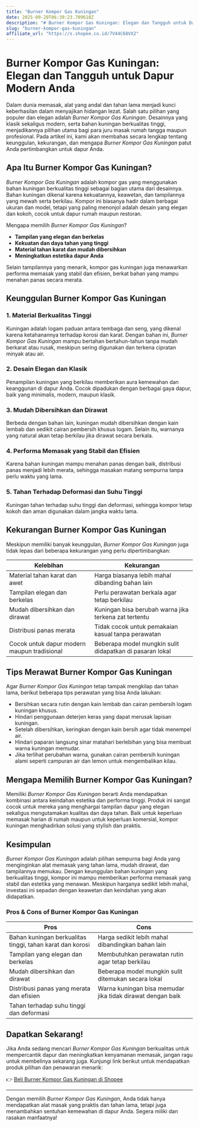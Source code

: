 ```yaml
---
title: "Burner Kompor Gas Kuningan"
date: 2025-09-20T06:39:23.709618Z
description: "# Burner Kompor Gas Kuningan: Elegan dan Tangguh untuk Dapur Modern Anda..."
slug: "burner-kompor-gas-kuningan"
affiliate_url: "https://s.shopee.co.id/7V44C68VX2"
---
```

# Burner Kompor Gas Kuningan: Elegan dan Tangguh untuk Dapur Modern Anda

Dalam dunia memasak, alat yang andal dan tahan lama menjadi kunci keberhasilan dalam menyajikan hidangan lezat. Salah satu pilihan yang populer dan elegan adalah *Burner Kompor Gas Kuningan*. Desainnya yang klasik sekaligus modern, serta bahan kuningan berkualitas tinggi, menjadikannya pilihan utama bagi para juru masak rumah tangga maupun profesional. Pada artikel ini, kami akan membahas secara lengkap tentang keunggulan, kekurangan, dan mengapa *Burner Kompor Gas Kuningan* patut Anda pertimbangkan untuk dapur Anda.

## Apa Itu Burner Kompor Gas Kuningan?

*Burner Kompor Gas Kuningan* adalah kompor gas yang menggunakan bahan kuningan berkualitas tinggi sebagai bagian utama dari desainnya. Bahan kuningan dikenal karena kekuatannya, keawetan, dan tampilannya yang mewah serta berkilau. Kompor ini biasanya hadir dalam berbagai ukuran dan model, tetapi yang paling menonjol adalah desain yang elegan dan kokoh, cocok untuk dapur rumah maupun restoran.

Mengapa memilih *Burner Kompor Gas Kuningan*?

- **Tampilan yang elegan dan berkelas**
- **Kekuatan dan daya tahan yang tinggi**
- **Material tahan karat dan mudah dibersihkan**
- **Meningkatkan estetika dapur Anda**

Selain tampilannya yang menarik, kompor gas kuningan juga menawarkan performa memasak yang stabil dan efisien, berkat bahan yang mampu menahan panas secara merata.

## Keunggulan Burner Kompor Gas Kuningan

### 1. Material Berkualitas Tinggi

Kuningan adalah logam paduan antara tembaga dan seng, yang dikenal karena ketahanannya terhadap korosi dan karat. Dengan bahan ini, *Burner Kompor Gas Kuningan* mampu bertahan bertahun-tahun tanpa mudah berkarat atau rusak, meskipun sering digunakan dan terkena cipratan minyak atau air.

### 2. Desain Elegan dan Klasik

Penampilan kuningan yang berkilau memberikan aura kemewahan dan keanggunan di dapur Anda. Cocok dipadukan dengan berbagai gaya dapur, baik yang minimalis, modern, maupun klasik.

### 3. Mudah Dibersihkan dan Dirawat

Berbeda dengan bahan lain, kuningan mudah dibersihkan dengan kain lembab dan sedikit cairan pembersih khusus logam. Selain itu, warnanya yang natural akan tetap berkilau jika dirawat secara berkala.

### 4. Performa Memasak yang Stabil dan Efisien

Karena bahan kuningan mampu menahan panas dengan baik, distribusi panas menjadi lebih merata, sehingga masakan matang sempurna tanpa perlu waktu yang lama.

### 5. Tahan Terhadap Deformasi dan Suhu Tinggi

Kuningan tahan terhadap suhu tinggi dan deformasi, sehingga kompor tetap kokoh dan aman digunakan dalam jangka waktu lama.

## Kekurangan Burner Kompor Gas Kuningan

Meskipun memiliki banyak keunggulan, *Burner Kompor Gas Kuningan* juga tidak lepas dari beberapa kekurangan yang perlu dipertimbangkan:

| **Kelebihan**                         | **Kekurangan**                            |
|---------------------------------------|-------------------------------------------|
| Material tahan karat dan awet       | Harga biasanya lebih mahal dibanding bahan lain |
| Tampilan elegan dan berkelas       | Perlu perawatan berkala agar tetap berkilau |
| Mudah dibersihkan dan dirawat     | Kuningan bisa berubah warna jika terkena zat tertentu |
| Distribusi panas merata             | Tidak cocok untuk pemakaian kasual tanpa perawatan |
| Cocok untuk dapur modern maupun tradisional | Beberapa model mungkin sulit didapatkan di pasaran lokal |

## Tips Merawat Burner Kompor Gas Kuningan

Agar *Burner Kompor Gas Kuningan* tetap tampak mengkilap dan tahan lama, berikut beberapa tips perawatan yang bisa Anda lakukan:

- Bersihkan secara rutin dengan kain lembab dan cairan pembersih logam kuningan khusus.
- Hindari penggunaan deterjen keras yang dapat merusak lapisan kuningan.
- Setelah dibersihkan, keringkan dengan kain bersih agar tidak menempel air.
- Hindari paparan langsung sinar matahari berlebihan yang bisa membuat warna kuningan memudar.
- Jika terlihat perubahan warna, gunakan cairan pembersih kuningan alami seperti campuran air dan lemon untuk mengembalikan kilau.

## Mengapa Memilih Burner Kompor Gas Kuningan?

Memiliki *Burner Kompor Gas Kuningan* berarti Anda mendapatkan kombinasi antara keindahan estetika dan performa tinggi. Produk ini sangat cocok untuk mereka yang menghargai tampilan dapur yang elegan sekaligus mengutamakan kualitas dan daya tahan. Baik untuk keperluan memasak harian di rumah maupun untuk keperluan komersial, kompor kuningan menghadirkan solusi yang stylish dan praktis.

## Kesimpulan

*Burner Kompor Gas Kuningan* adalah pilihan sempurna bagi Anda yang menginginkan alat memasak yang tahan lama, mudah dirawat, dan tampilannya memukau. Dengan keunggulan bahan kuningan yang berkualitas tinggi, kompor ini mampu memberikan performa memasak yang stabil dan estetika yang menawan. Meskipun harganya sedikit lebih mahal, investasi ini sepadan dengan keawetan dan keindahan yang akan didapatkan.

### Pros & Cons of Burner Kompor Gas Kuningan

| **Pros**                                                                            | **Cons**                                              |
|-------------------------------------------------------------------------------------|-------------------------------------------------------|
| Bahan kuningan berkualitas tinggi, tahan karat dan korosi                         | Harga sedikit lebih mahal dibandingkan bahan lain  |
| Tampilan yang elegan dan berkelas                                                 | Membutuhkan perawatan rutin agar tetap berkilau    |
| Mudah dibersihkan dan dirawat                                                    | Beberapa model mungkin sulit ditemukan secara lokal |
| Distribusi panas yang merata dan efisien                                           | Warna kuningan bisa memudar jika tidak dirawat dengan baik |
| Tahan terhadap suhu tinggi dan deformasi                                          |                                                                 |

## Dapatkan Sekarang! 

Jika Anda sedang mencari *Burner Kompor Gas Kuningan* berkualitas untuk mempercantik dapur dan meningkatkan kenyamanan memasak, jangan ragu untuk membelinya sekarang juga. Kunjungi link berikut untuk mendapatkan produk pilihan dan penawaran menarik:

👉 [Beli Burner Kompor Gas Kuningan di Shopee](https://s.shopee.co.id/7V44C68VX2)

---

Dengan memilih *Burner Kompor Gas Kuningan*, Anda tidak hanya mendapatkan alat masak yang praktis dan tahan lama, tetapi juga menambahkan sentuhan kemewahan di dapur Anda. Segera miliki dan rasakan manfaatnya!